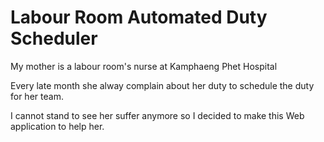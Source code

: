 # Labour Room Automated Duty Scheduler

My mother is a labour room's nurse at Kamphaeng Phet Hospital

Every late month she alway complain about her duty to schedule the duty for her team.

I cannot stand to see her suffer anymore so I decided to make this Web application to help her.
